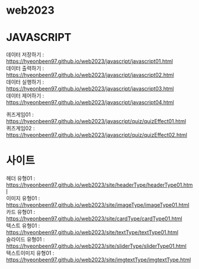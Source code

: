 # web2023


# JAVASCRIPT   
데이터 저장하기 : https://hyeonbeen97.github.io/web2023/javascript/javascript01.html     
데이터 출력하기 : https://hyeonbeen97.github.io/web2023/javascript/javascript02.html   
데이터 실행하기 : https://hyeonbeen97.github.io/web2023/javascript/javascript03.html   
데이터 제어하기 : https://hyeonbeen97.github.io/web2023/javascript/javascript04.html   
   
퀴즈게임01 : https://hyeonbeen97.github.io/web2023/javascript/quiz/quizEffect01.html    
퀴즈게임02 : https://hyeonbeen97.github.io/web2023/javascript/quiz/quizEffect02.html          
 
# 사이트            
헤더 유형01 : https://hyeonbeen97.github.io/web2023/site/headerType/headerType01.html         
이미지 유형01 : https://hyeonbeen97.github.io/web2023/site/imageType/imageType01.html      
카드 유형01 : https://hyeonbeen97.github.io/web2023/site/cardType/cardType01.html     
텍스트 유형01 : https://hyeonbeen97.github.io/web2023/site/textType/textType01.html      
슬라이드 유형01 : https://hyeonbeen97.github.io/web2023/site/sliderType/sliderType01.html  
텍스트이미지 유형01 : https://hyeonbeen97.github.io/web2023/site/imgtextType/imgtextType.html

